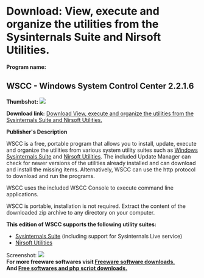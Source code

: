 # Download: View, execute and organize the utilities from the Sysinternals Suite and Nirsoft Utilities.

**Program name:**

## WSCC - Windows System Control Center 2.2.1.6

  
**Thumbshot:** ![](http://www.freewarefiles.com/screenshot/wscc2_md.jpg)   
  
**Download link:** [Download View, execute and organize the utilities from the Sysinternals Suite and Nirsoft Utilities.](http://freesoftwares.boysofts.com/WSCC-Windows-System-Control-Center_program_44981.html)  
  


**Publisher's Description**  
  


WSCC is a free, portable program that allows you to install, update, execute and organize the utilities from various system utility suites such as [Windows Sysinternals Suite](http://www.freewarefiles.com/Sysinternals-Suite_program_37718.html) and [Nirsoft Utilities](http://www.nirsoft.net). The included Update Manager can check for newer versions of the utilities already installed and can download and install the missing items. Alternatively, WSCC can use the http protocol to download and run the programs. 

WSCC uses the included WSCC Console to execute command line applications.

WSCC is portable, installation is not required. Extract the content of the downloaded zip archive to any directory on your computer.

**This edition of WSCC supports the following utility suites:**

  * [Sysinternals Suite](http://www.freewarefiles.com/Sysinternals-Suite_program_37718.html) (including support for Sysinternals Live service) 
  * [Nirsoft Utilities](http://www.nirsoft.net)

  
  
Screenshot: ![](http://www.freewarefiles.com/screenshot/wscc2.jpg)   
**For more freeware softwares visit [Freeware software downloads.](http://freesoftwares.boysofts.com/)**   
**And [Free softwares and php script downloads.](http://www.boysofts.com/)**
